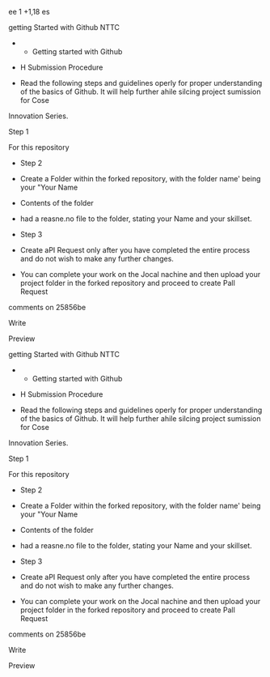 
ee 1 +1,18 es

getting Started with Github NTTC

- - Getting started with Github

+ H Submission Procedure

- Read the following steps and guidelines operly for proper understanding of the basics of Github. It will help further ahile silcing project sumission for Cose

Innovation Series.

Step 1

For this repository

- Step 2

- Create a Folder within the forked repository, with the folder name' being your "Your Name

- Contents of the folder

- had a reasne.no file to the folder, stating your Name and your skillset.

- Step 3

- Create aPI Request only after you have completed the entire process and do not wish to make any further changes.

- You can complete your work on the Jocal nachine and then upload your project folder in the forked repository and proceed to create Pall Request

comments on 25856be

Write

Preview

getting Started with Github NTTC

- - Getting started with Github

+ H Submission Procedure

- Read the following steps and guidelines operly for proper understanding of the basics of Github. It will help further ahile silcing project sumission for Cose

Innovation Series.

Step 1

For this repository

- Step 2

- Create a Folder within the forked repository, with the folder name' being your "Your Name

- Contents of the folder

- had a reasne.no file to the folder, stating your Name and your skillset.

- Step 3

- Create aPI Request only after you have completed the entire process and do not wish to make any further changes.

- You can complete your work on the Jocal nachine and then upload your project folder in the forked repository and proceed to create Pall Request

comments on 25856be

Write

Preview
